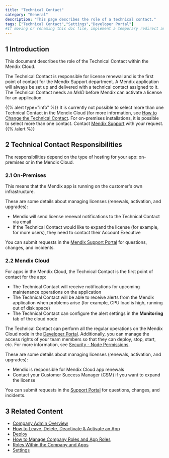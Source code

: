 ```yaml
---
title: "Technical Contact"
category: "General"
description: "This page describes the role of a technical contact."
tags: ["Technical Contact","Settings","Developer Portal"]
#If moving or renaming this doc file, implement a temporary redirect and let the respective team know they should update the URL in the product. See Mapping to Products for more details.
---
```


## 1 Introduction

This document describes the role of the Technical Contact within the Mendix Cloud.

The Technical Contact is responsible for license renewal and is the first point of contact for the Mendix Support department. A Mendix application will always be set up and delivered with a technical contact assigned to it. The Technical Contact needs an *MxID* before Mendix can activate a license for an application.

{{% alert type="info" %}}
It is currently not possible to select more than one Technical Contact in the Mendix Cloud (for more information, see [How to Change the Technical Contact](/developerportal/howto/change-roles). For on-premises installations, it is possible to select more than one contact. Contact [Mendix Support](https://support.mendix.com) with your request.
{{% /alert %}}

## 2 Technical Contact Responsibilities

The responsibilities depend on the type of hosting for your app: on-premises or in the Mendix Cloud.

### 2.1 On-Premises

This means that the Mendix app is running on the customer's own infrastructure.

These are some details about managing licenses (renewals, activation, and upgrades):

* Mendix will send license renewal notifications to the Technical Contact via email
* If the Technical Contact would like to expand the license (for example, for more users), they need to contact their Account Executive

You can submit requests in the [Mendix Support Portal](https://support.mendix.com) for questions, changes, and incidents.

### 2.2 Mendix Cloud

For apps in the Mendix Cloud, the Technical Contact is the first point of contact for the app:

* The Technical Contact will receive notifications for upcoming maintenance operations on the application
* The Technical Contact will be able to receive alerts from the Mendix application when problems arise (for example, CPU load is high, running out of disk space)
* The Technical Contact can configure the alert settings in the **Monitoring** tab of the cloud node

The Technical Contact can perform all the regular operations on the Mendix Cloud node in the [Developer Portal](http://home.mendix.com). Additionally, you can manage the access rights of your team members so that they can deploy, stop, start, etc. For more information, see [Security - Node Permissions](/developerportal/settings/node-permissions).

These are some details about managing licenses (renewals, activation, and upgrades):

* Mendix is responsible for Mendix Cloud app renewals
* Contact your Customer Success Manager (CSM) if you want to expand the license

You can submit requests in the [Support Portal](https://support.mendix.com) for questions, changes, and incidents.

## 3 Related Content

* [Company Admin Overview](/developerportal/general/companyadmin-overview)
* [How to Leave, Delete, Deactivate & Activate an App](/developerportal/general/leave-deactivate-app)
* [Deploy](/developerportal/deploy)
* [How to Manage Company Roles and App Roles](/developerportal/howto/change-roles)
* [Roles Within the Company and Apps](/developerportal/general/company-app-roles)
* [Settings](/developerportal/settings)
